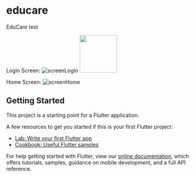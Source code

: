 # educare

EduCare test

Login Screen:
![screenLogin](https://user-images.githubusercontent.com/61827071/129493911-0b250575-cb7d-4007-9e94-f5f3fea13630.png)
<img src="https://user-images.githubusercontent.com/61827071/129493911-0b250575-cb7d-4007-9e94-f5f3fea13630.png" width="100" >

Home Screen:
![screenHome](https://user-images.githubusercontent.com/61827071/129493922-19dcb3eb-a449-44b4-91c5-04b52d3f3aaf.png)


## Getting Started

This project is a starting point for a Flutter application.

A few resources to get you started if this is your first Flutter project:

- [Lab: Write your first Flutter app](https://flutter.dev/docs/get-started/codelab)
- [Cookbook: Useful Flutter samples](https://flutter.dev/docs/cookbook)

For help getting started with Flutter, view our
[online documentation](https://flutter.dev/docs), which offers tutorials,
samples, guidance on mobile development, and a full API reference.
